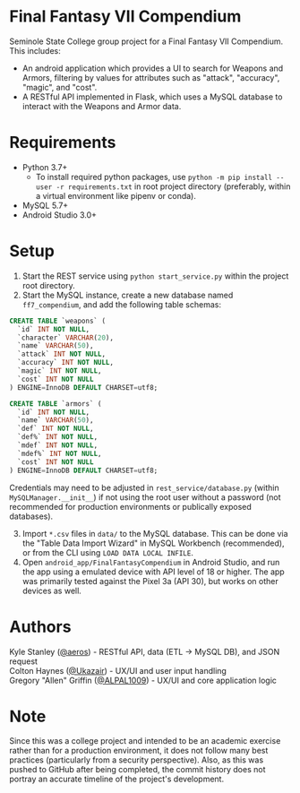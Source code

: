 # Final Fantasy VII Compendium

Seminole State College group project for a Final Fantasy VII Compendium. This includes:  

* An android application which provides a UI to search for Weapons and Armors, filtering by values for attributes such as "attack", "accuracy", "magic", and "cost".  
* A RESTful API implemented in Flask, which uses a MySQL database to interact with the Weapons and Armor data.  

# Requirements

* Python 3.7+  
  * To install required python packages, use `python -m pip install --user -r requirements.txt` in root project directory (preferably, within a virtual environment like pipenv or conda).   
* MySQL 5.7+  
* Android Studio 3.0+  

# Setup

1) Start the REST service using `python start_service.py` within the project root directory.  
2) Start the MySQL instance, create a new database named `ff7_compendium`, and add the following table schemas:  

```sql
CREATE TABLE `weapons` (
  `id` INT NOT NULL,
  `character` VARCHAR(20),
  `name` VARCHAR(50),
  `attack` INT NOT NULL,
  `accuracy` INT NOT NULL,
  `magic` INT NOT NULL,
  `cost` INT NOT NULL
) ENGINE=InnoDB DEFAULT CHARSET=utf8;

CREATE TABLE `armors` (
  `id` INT NOT NULL,
  `name` VARCHAR(50),
  `def` INT NOT NULL,
  `def%` INT NOT NULL,
  `mdef` INT NOT NULL,
  `mdef%` INT NOT NULL,
  `cost` INT NOT NULL
) ENGINE=InnoDB DEFAULT CHARSET=utf8;
```

Credentials may need to be adjusted in `rest_service/database.py` (within `MySQLManager.__init__`) if not using the root user without a password (not recommended for production environments or publically exposed databases).

3) Import `*.csv` files in `data/` to the MySQL database. This can be done via the "Table Data Import Wizard" in MySQL Workbench (recommended), or from the CLI using `LOAD DATA LOCAL INFILE`.  
4) Open `android_app/FinalFantasyCompendium` in Android Studio, and run the app using a emulated device with API level of 18 or higher. The app was primarily tested against the Pixel 3a (API 30), but works on other devices as well.

# Authors
Kyle Stanley ([@aeros](https://github.com/aeros)) - RESTful API, data (ETL -> MySQL DB), and JSON request  
Colton Haynes ([@Ukazair](https://github.com/Ukazair)) - UX/UI and user input handling  
Gregory "Allen" Griffin ([@ALPAL1009](https://github.com/ALPAL1009)) - UX/UI and core application logic  

# Note

Since this was a college project and intended to be an academic exercise rather than for a production environment, it does not follow many best practices (particularly from a security perspective). Also, as this was pushed to GitHub after being completed, the commit history does not portray an accurate timeline of the project's development.
